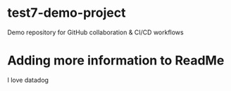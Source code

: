 # test7-demo-project
Demo repository for GitHub collaboration &amp; CI/CD workflows
# Adding more information to ReadMe
I love datadog
